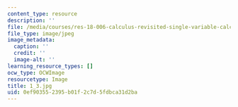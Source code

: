 ```yaml
---
content_type: resource
description: ''
file: /media/courses/res-18-006-calculus-revisited-single-variable-calculus-fall-2010/0ef903552395b01f2c7d5fdbca31d2ba_1_3.jpg
file_type: image/jpeg
image_metadata:
  caption: ''
  credit: ''
  image-alt: ''
learning_resource_types: []
ocw_type: OCWImage
resourcetype: Image
title: 1_3.jpg
uid: 0ef90355-2395-b01f-2c7d-5fdbca31d2ba
---
```

